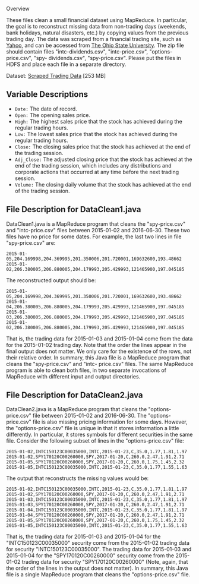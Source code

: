 Overview

These files clean a small financial dataset using MapReduce. In particular, the goal is to reconstruct missing data from non-trading days (weekends, bank holidays, natural disasters, etc.) by copying values from the previous trading day. The data was scraped from a financial trading site, such as [Yahoo](https://finance.yahoo.com/quote/csv/history/), and can be accessed from [The Ohio State University](https://www.osu.edu/). The zip file should contain files "intc-dividends.csv", "intc-price.csv", "options-price.csv", "spy- dividends.csv", "spy-price.csv". Please put the files in HDFS and place each file in a separate directory.

Dataset: [Scraped Trading Data](http://cse.osu.edu/~sblanas/3244/findata.zip) [253 MB]

## Variable Descriptions

- `Date:` The date of record.
- `Open:` The opening sales price.
- `High:` The highest sales price that the stock has achieved during the regular trading hours.
- `Low:` The lowest sales price that the stock has achieved during the regular trading hours.
- `Close:` The closing sales price that the stock has achieved at the end of the trading session.
- `Adj_Close:` The adjusted closing price that the stock has achieved at the end of the trading session, which includes any distributions and corporate actions that occurred at any time before the next trading session.
- `Volume:` The closing daily volume that the stock has achieved at the end of the trading session.

## File Description for DataClean1.java

DataClean1.java is a MapReduce program that cleans the "spy-price.csv" and "intc-price.csv" files between 2015-01-02 and 2016-06-30. These two files have no price for some dates. For example, the last two lines in file "spy-price.csv" are:
```
2015-01-05,204.169998,204.369995,201.350006,201.720001,169632600,193.48662
2015-01-02,206.380005,206.880005,204.179993,205.429993,121465900,197.045185
```

The reconstructed output should be:
```
2015-01-05,204.169998,204.369995,201.350006,201.720001,169632600,193.48662
2015-01-04,206.380005,206.880005,204.179993,205.429993,121465900,197.045185
2015-01-03,206.380005,206.880005,204.179993,205.429993,121465900,197.045185
2015-01-02,206.380005,206.880005,204.179993,205.429993,121465900,197.045185
```

That is, the trading data for 2015-01-03 and 2015-01-04 come from the data for the 2015-01-02 trading day.
Note that the order the lines appear in the final output does not matter. We only care for the existence of the rows, not their relative order. In summary, this Java file is a MapReduce program that cleans the "spy-price.csv" and "intc- price.csv" files. The same MapReduce program is able to clean both files, in two separate invocations of MapReduce with different input and output directories.
   
## File Description for DataClean2.java

DataClean2.java is a MapReduce program that cleans the "options-price.csv" file between 2015-01-02 and 2016-06-30.
The "options-price.csv" file is also missing pricing information for some days. However, the "options-price.csv" file is unique in that it stores information a little differently. In particular, it stores symbols for different securities in the same file. Consider the following subset of lines in the "options-price.csv" file:
```
2015-01-02,INTC150123C00035000,INTC,2015-01-23,C,35.0,1.77,1.81,1.97
2015-01-02,SPY170120C00260000,SPY,2017-01-20,C,260.0,2.47,1.91,2.71
2015-01-05,SPY170120C00260000,SPY,2017-01-20,C,260.0,1.75,1.45,2.32
2015-01-05,INTC150123C00035000,INTC,2015-01-23,C,35.0,1.77,1.55,1.63
```

The output that reconstructs the missing values would be:
```
2015-01-02,INTC150123C00035000,INTC,2015-01-23,C,35.0,1.77,1.81,1.97
2015-01-02,SPY170120C00260000,SPY,2017-01-20,C,260.0,2.47,1.91,2.71
2015-01-03,INTC150123C00035000,INTC,2015-01-23,C,35.0,1.77,1.81,1.97
2015-01-03,SPY170120C00260000,SPY,2017-01-20,C,260.0,2.47,1.91,2.71
2015-01-04,INTC150123C00035000,INTC,2015-01-23,C,35.0,1.77,1.81,1.97
2015-01-04,SPY170120C00260000,SPY,2017-01-20,C,260.0,2.47,1.91,2.71
2015-01-05,SPY170120C00260000,SPY,2017-01-20,C,260.0,1.75,1.45,2.32
2015-01-05,INTC150123C00035000,INTC,2015-01-23,C,35.0,1.77,1.55,1.63
```

That is, the trading data for 2015-01-03 and 2015-01-04 for the "INTC150123C00035000" security come from the 2015-01-02 trading data for security "INTC150123C00035000". The trading data for 2015-01-03 and 2015-01-04 for the "SPY170120C00260000" security come from the 2015-01-02 trading data for security "SPY170120C00260000" (Note, again, that the order of the lines in the output does not matter). In summary, this Java file is a single MapReduce program that cleans the "options-price.csv" file.
